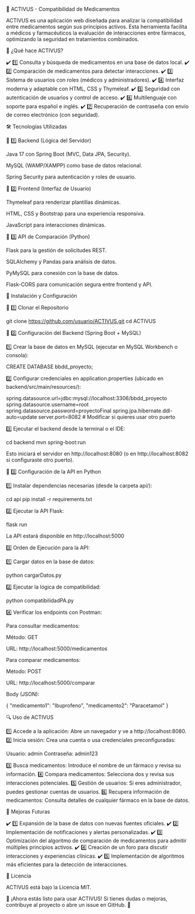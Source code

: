 🚀 ACTIVUS - Compatibilidad de Medicamentos

ACTIVUS es una aplicación web diseñada para analizar la compatibilidad entre medicamentos según sus principios activos. Esta herramienta facilita a médicos y farmacéuticos la evaluación de interacciones entre fármacos, optimizando la seguridad en tratamientos combinados.

🏥 ¿Qué hace ACTIVUS?

✔️ 1️⃣ Consulta y búsqueda de medicamentos en una base de datos local.
✔️ 2️⃣ Comparación de medicamentos para detectar interacciones.
✔️ 3️⃣ Sistema de usuarios con roles (médicos y administradores).
✔️ 4️⃣ Interfaz moderna y adaptable con HTML, CSS y Thymeleaf.
✔️ 5️⃣ Seguridad con autenticación de usuarios y control de acceso.
✔️ 6️⃣ Multilenguaje con soporte para español e inglés.
✔️ 7️⃣ Recuperación de contraseña con envío de correo electrónico (con seguridad).

🛠️ Tecnologías Utilizadas

🔹 1️⃣ Backend (Lógica del Servidor)

Java 17 con Spring Boot (MVC, Data JPA, Security).

MySQL (WAMP/XAMPP) como base de datos relacional.

Spring Security para autenticación y roles de usuario.

🔹 2️⃣ Frontend (Interfaz de Usuario)

Thymeleaf para renderizar plantillas dinámicas.

HTML, CSS y Bootstrap para una experiencia responsiva.

JavaScript para interacciones dinámicas.

🔹 3️⃣ API de Comparación (Python)

Flask para la gestión de solicitudes REST.

SQLAlchemy y Pandas para análisis de datos.

PyMySQL para conexión con la base de datos.

Flask-CORS para comunicación segura entre frontend y API.

🔧 Instalación y Configuración

🔹 1️⃣ Clonar el Repositorio

 git clone https://github.com/usuario/ACTIVUS.git
 cd ACTIVUS

🔹 2️⃣ Configuración del Backend (Spring Boot + MySQL)

1️⃣ Crear la base de datos en MySQL (ejecutar en MySQL Workbench o consola):

CREATE DATABASE bbdd_proyecto;

2️⃣ Configurar credenciales en application.properties (ubicado en backend/src/main/resources/):

spring.datasource.url=jdbc:mysql://localhost:3306/bbdd_proyecto
spring.datasource.username=root
spring.datasource.password=proyectoFinal
spring.jpa.hibernate.ddl-auto=update
server.port=8082  # Modificar si quieres usar otro puerto

3️⃣ Ejecutar el backend desde la terminal o el IDE:

cd backend
mvn spring-boot:run

Esto iniciará el servidor en http://localhost:8080 (o en http://localhost:8082 si configuraste otro puerto).

🔹 3️⃣ Configuración de la API en Python

1️⃣ Instalar dependencias necesarias (desde la carpeta api/):

cd api
pip install -r requirements.txt

2️⃣ Ejecutar la API Flask:

flask run

La API estará disponible en http://localhost:5000

3️⃣ Orden de Ejecución para la API:

1️⃣ Cargar datos en la base de datos:

python cargarDatos.py

2️⃣ Ejecutar la lógica de compatibilidad:

python compatibilidadPA.py

4️⃣ Verificar los endpoints con Postman:

Para consultar medicamentos:

Método: GET

URL: http://localhost:5000/medicamentos

Para comparar medicamentos:

Método: POST

URL: http://localhost:5000/comparar

Body (JSON):

{
  "medicamento1": "Ibuprofeno",
  "medicamento2": "Paracetamol"
}

🔍 Uso de ACTIVUS

1️⃣ Accede a la aplicación: Abre un navegador y ve a http://localhost:8080.
2️⃣ Inicia sesión: Crea una cuenta o usa credenciales preconfiguradas:

Usuario: admin
Contraseña: admin123

3️⃣ Busca medicamentos: Introduce el nombre de un fármaco y revisa su información.
4️⃣ Compara medicamentos: Selecciona dos y revisa sus interacciones potenciales.
5️⃣ Gestión de usuarios: Si eres administrador, puedes gestionar cuentas de usuarios.
6️⃣ Recupera información de medicamentos: Consulta detalles de cualquier fármaco en la base de datos.

📌 Mejoras Futuras

✔️ 1️⃣ Expansión de la base de datos con nuevas fuentes oficiales.
✔️ 2️⃣ Implementación de notificaciones y alertas personalizadas.
✔️ 3️⃣ Optimización del algoritmo de comparación de medicamentos para admitir múltiples principios activos.
✔️ 4️⃣ Creación de un foro para discutir interacciones y experiencias clínicas.
✔️ 5️⃣ Implementación de algoritmos más eficientes para la detección de interacciones.

📖 Licencia

ACTIVUS está bajo la Licencia MIT.

🎯 ¡Ahora estás listo para usar ACTIVUS! Si tienes dudas o mejoras, contribuye al proyecto o abre un issue en GitHub. 🚀
